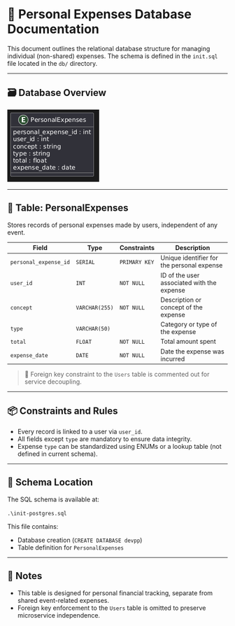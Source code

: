 # 📄 Personal Expenses Database Documentation

This document outlines the relational database structure for managing individual (non-shared) expenses. The schema is defined in the `init.sql` file located in the `db/` directory.

---

## 🗃️ Database Overview

![ER Diagram](./personal_ER.png)

---

## 🧾 Table: PersonalExpenses

Stores records of personal expenses made by users, independent of any event.

| Field                 | Type           | Constraints       | Description                                  |
|----------------------|----------------|-------------------|----------------------------------------------|
| `personal_expense_id`| `SERIAL`       | `PRIMARY KEY`     | Unique identifier for the personal expense   |
| `user_id`            | `INT`          | `NOT NULL`        | ID of the user associated with the expense   |
| `concept`            | `VARCHAR(255)` | `NOT NULL`        | Description or concept of the expense        |
| `type`               | `VARCHAR(50)`  |                   | Category or type of the expense              |
| `total`              | `FLOAT`        | `NOT NULL`        | Total amount spent                           |
| `expense_date`       | `DATE`         | `NOT NULL`        | Date the expense was incurred                |

> 🔗 Foreign key constraint to the `Users` table is commented out for service decoupling.

---

## 📦 Constraints and Rules

- Every record is linked to a user via `user_id`.
- All fields except `type` are mandatory to ensure data integrity.
- Expense `type` can be standardized using ENUMs or a lookup table (not defined in current schema).

---

## 📂 Schema Location

The SQL schema is available at:

`.\init-postgres.sql`


This file contains:
- Database creation (`CREATE DATABASE devpp`)
- Table definition for `PersonalExpenses`

---

## 📌 Notes

- This table is designed for personal financial tracking, separate from shared event-related expenses.
- Foreign key enforcement to the `Users` table is omitted to preserve microservice independence.
